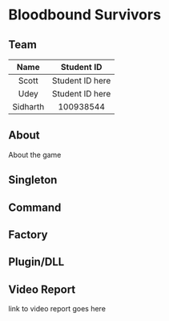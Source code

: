 # Bloodbound Survivors

## Team

| Name | Student ID |
| :-: | :-: |
| Scott | Student ID here |
| Udey | Student ID here |
| Sidharth | 100938544 |

## About

About the game

## Singleton

## Command

## Factory

## Plugin/DLL

## Video Report

link to video report goes here
